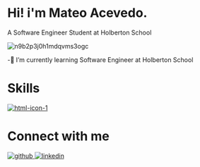 Hi! i'm Mateo Acevedo.
=============

A Software Engineer Student at Holberton School


![n9b2p3j0h1mdqvms3ogc](https://user-images.githubusercontent.com/98199846/179628983-a1986ceb-aa01-4bd5-b0fa-38263235b5a6.gif)

-🌱 I’m currently learning Software Engineer at Holberton School

Skills
=============
[![html-icon-1](https://user-images.githubusercontent.com/98199846/179632051-6324168e-658c-4729-a209-38630f948b04.png)](https://github.com/TEOACEVEDO/holbertonschool-AirBnB_clone/search?l=html)


Connect with me 
=============
[![github](https://user-images.githubusercontent.com/98199846/179635382-37cfad37-cd30-4a7d-b4b6-2736c722c817.png)
](https://github.com/TEOACEVEDO)
[![linkedin](https://user-images.githubusercontent.com/98199846/179634910-6d04b439-b783-45fe-a258-ecc594e95512.png)
](https://www.linkedin.com/in/mateo-acevedo-v%C3%A9lez-b59833231/)



